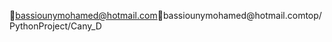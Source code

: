 bassiounymohamed@hotmail.com                          b a s s i o u n y m o h a m e d @ h o t m a i l . c o m   t o p / P y t h o n P r o j e c t / C a n y _ D 